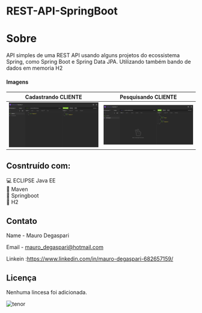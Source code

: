 # REST-API-SpringBoot

# Sobre
  API simples de uma REST API usando alguns projetos do ecossistema Spring, como Spring Boot e Spring Data JPA. Utilizando também 
  bando de dados em memoria H2
  
  
#### Imagens

Cadastrando CLIENTE | Pesquisando CLIENTE
------------ | -------------
  ![tela1](https://github.com/MauroDegaspari/REST-API-SpringBoot/blob/master/tela1.PNG) | ![tela2](https://github.com/MauroDegaspari/REST-API-SpringBoot/blob/master/tela2.PNG)


## Cosntruído com:
:computer: ECLIPSE Java EE <br>
:space_invader: Maven<br>
:bug: Springboot<br>
:bank: H2 <br>

## Contato

Name - Mauro Degaspari

Email - mauro_degaspari@hotmail.com

Linkein :https://www.linkedin.com/in/mauro-degaspari-682657159/


## Licença
Nenhuma lincesa foi adicionada.


![tenor](https://github.com/MauroDegaspari/Contacttura/blob/master/tenor.gif) 
 
